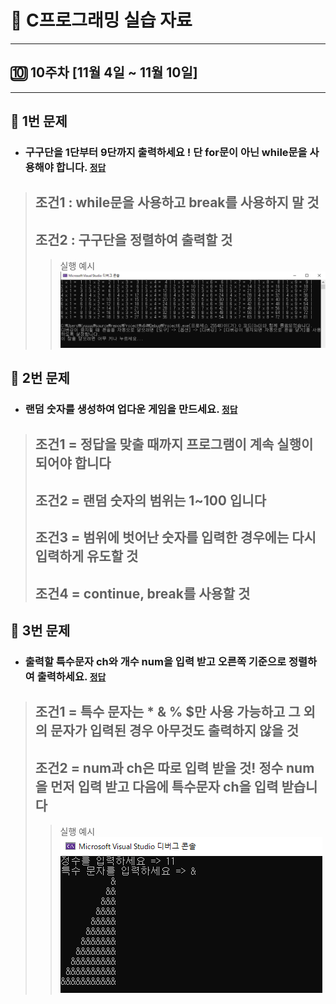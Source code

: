 # 📝 C프로그래밍 실습 자료
<hr/>

## 🔟 10주차 [11월 4일 ~ 11월 10일]
<hr/>

## 📖 1번 문제
- ### 구구단을 1단부터 9단까지 출력하세요 ! 단 for문이 아닌 while문을 사용해야 합니다. [`정답`](./practice_1.c)
> ## 조건1 : while문을 사용하고 break를 사용하지 말 것
> ## 조건2 : 구구단을 정렬하여 출력할 것
>> 실행 예시<br>
>> ![img.png](img.png)

## 📖 2번 문제
- ### 랜덤 숫자를 생성하여 업다운 게임을 만드세요. [`정답`](./practice_2.c)
> ## 조건1 = 정답을 맞출 때까지 프로그램이 계속 실행이 되어야 합니다
> ## 조건2 = 랜덤 숫자의 범위는 1~100 입니다
> ## 조건3 = 범위에 벗어난 숫자를 입력한 경우에는 다시 입력하게 유도할 것
> ## 조건4 = continue, break를 사용할 것

## 📖 3번 문제
- ### 출력할 특수문자 ch와 개수 num을 입력 받고 오른쪽 기준으로 정렬하여 출력하세요. [`정답`](./practice_3.c)
> ## 조건1 = 특수 문자는 * & % $만 사용 가능하고 그 외의 문자가 입력된 경우 아무것도 출력하지 않을 것
> ## 조건2 = num과 ch은 따로 입력 받을 것! 정수 num을 먼저 입력 받고 다음에 특수문자 ch을 입력 받습니다
>> 실행 예시<br>
>> ![img_1.png](img_1.png)
